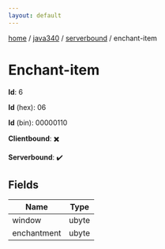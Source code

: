 ```yaml
---
layout: default
---
```


[home](/)  /  [java340](/protocol/java340)  /  [serverbound](/protocol/java340/serverbound)  /  enchant-item

# Enchant-item

**Id**: 6

**Id** (hex): 06

**Id** (bin): 00000110

**Clientbound**: ✖️

**Serverbound**: ✔️

## Fields

Name | Type
---|---
window | ubyte
enchantment | ubyte

